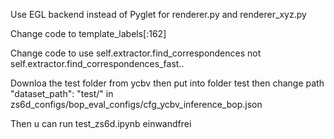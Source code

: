 Use EGL backend instead of Pyglet for renderer.py and renderer_xyz.py

Change code to  template_labels[:162]

Change code to use self.extractor.find_correspondences not self.extractor.find_correspondences_fast..

Downloa the test folder from ycbv then put into folder test then change path  "dataset_path": "test/" in zs6d_configs/bop_eval_configs/cfg_ycbv_inference_bop.json

Then u can run test_zs6d.ipynb einwandfrei